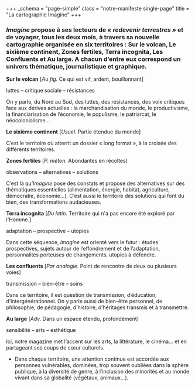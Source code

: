 +++
_schema = "page-simple"
class = "notre-manifeste single-page"
title = "La cartographie Imagine"
+++
### *Imagine* propose à ses lecteurs de *« redevenir terrestres »* et de voyager, tous les deux mois, à travers sa nouvelle cartographie organisée en six territoires : Sur le volcan, Le sixième continent, Zones fertiles, Terra incognita, Les Confluents et Au large. A chacun d’entre eux correspond un univers thématique, journalistique et graphique.

**Sur le volcan** \[*Au fig.* Ce qui est vif, ardent, bouillonnant\]

luttes – critique sociale – résistances

On y parle, du Nord au Sud, des luttes, des résistances, des voix critiques face aux dérives actuelles : la marchandisation du monde, le productivisme, la financiarisation de l’économie, le populisme, le patriarcat, le néocolonialisme...

**Le sixième continent** \[*Usuel.* Partie étendue du monde\]

C’est le territoire où atterrit un dossier « long format », à la croisée des différents territoires.

**Zones fertiles** \[*P. méton.* Abondantes en récoltes\]

observations – alternatives – solutions

C’est là qu’*Imagine* pose des constats et propose des alternatives sur des thématiques essentielles (alimentation, énergie, habitat, agriculture, démocratie, économie…). C’est aussi le territoire des solutions qui font du bien, des transformations audacieuses.

**Terra incognita** \[*Du latin.* Territoire qui n'a pas encore été exploré par l'Homme.\]

adaptation – prospective – utopies

Dans cette séquence, *Imagine* est orienté vers le futur : études prospectives, sujets autour de l’effondrement et de l’adaptation, personnalités porteuses de changements, utopies à défendre.

**Les confluents** \[*Par analogie.* Point de rencontre de deux ou plusieurs voies\]

transmission – bien-être – soins

Dans ce territoire, il est question de transmission, d’éducation, d’intergénérationnel. On y parle aussi de bien-être personnel, de philosophie, de pédagogie, d’histoire, d’héritages transmis et à transmettre.

**Au large** \[*Adv.* Dans un espace étendu, profondément\]

sensibilité – arts – esthétique

Ici, notre magazine met l’accent sur les arts, la littérature, le cinéma… et en partageant ses coups de cœur culturels.

* Dans chaque territoire, une attention continue est accordée aux personnes vulnérables, dominées, trop souvent oubliées dans la sphère publique, à la diversité de genre, à l’inclusion des minorités et au monde vivant dans sa globalité (végétaux, animaux…).